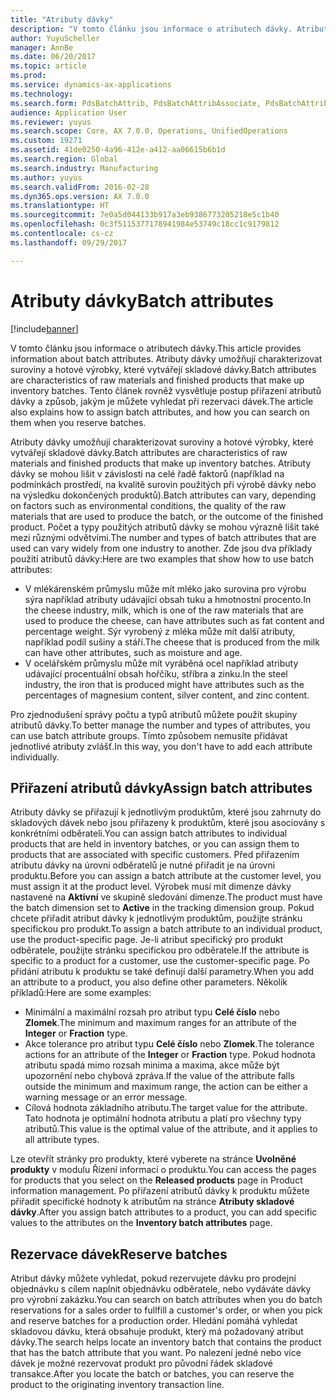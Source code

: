```yaml
---
title: "Atributy dávky"
description: "V tomto článku jsou informace o atributech dávky. Atributy dávky umožňují charakterizovat suroviny a hotové výrobky, které vytvářejí skladové dávky. Tento článek rovněž vysvětluje postup přiřazení atributů dávky a způsob, jakým je můžete vyhledat při rezervaci dávek."
author: YuyuScheller
manager: AnnBe
ms.date: 06/20/2017
ms.topic: article
ms.prod: 
ms.service: dynamics-ax-applications
ms.technology: 
ms.search.form: PdsBatchAttrib, PdsBatchAttribAssociate, PdsBatchAttribByAttribGroup, PdsBatchAttribByItem, PdsBatchAttribByitemCustomer, PdsBatchAttribGroup
audience: Application User
ms.reviewer: yuyus
ms.search.scope: Core, AX 7.0.0, Operations, UnifiedOperations
ms.custom: 19271
ms.assetid: 41de0250-4a96-412e-a412-aa06615b6b1d
ms.search.region: Global
ms.search.industry: Manufacturing
ms.author: yuyus
ms.search.validFrom: 2016-02-28
ms.dyn365.ops.version: AX 7.0.0
ms.translationtype: HT
ms.sourcegitcommit: 7e0a5d044133b917a3eb9386773205218e5c1b40
ms.openlocfilehash: 0c3f5115377178941984e53749c18cc1c9179812
ms.contentlocale: cs-cz
ms.lasthandoff: 09/29/2017

---
```


# <a name="batch-attributes"></a><span data-ttu-id="d6be2-105">Atributy dávky</span><span class="sxs-lookup"><span data-stu-id="d6be2-105">Batch attributes</span></span>

[!include[banner](../includes/banner.md)]


<span data-ttu-id="d6be2-106">V tomto článku jsou informace o atributech dávky.</span><span class="sxs-lookup"><span data-stu-id="d6be2-106">This article provides information about batch attributes.</span></span> <span data-ttu-id="d6be2-107">Atributy dávky umožňují charakterizovat suroviny a hotové výrobky, které vytvářejí skladové dávky.</span><span class="sxs-lookup"><span data-stu-id="d6be2-107">Batch attributes are characteristics of raw materials and finished products that make up inventory batches.</span></span> <span data-ttu-id="d6be2-108">Tento článek rovněž vysvětluje postup přiřazení atributů dávky a způsob, jakým je můžete vyhledat při rezervaci dávek.</span><span class="sxs-lookup"><span data-stu-id="d6be2-108">The article also explains how to assign batch attributes, and how you can search on them when you reserve batches.</span></span>

<span data-ttu-id="d6be2-109">Atributy dávky umožňují charakterizovat suroviny a hotové výrobky, které vytvářejí skladové dávky.</span><span class="sxs-lookup"><span data-stu-id="d6be2-109">Batch attributes are characteristics of raw materials and finished products that make up inventory batches.</span></span> <span data-ttu-id="d6be2-110">Atributy dávky se mohou lišit v závislosti na celé řadě faktorů (například na podmínkách prostředí, na kvalitě surovin použitých při výrobě dávky nebo na výsledku dokončených produktů).</span><span class="sxs-lookup"><span data-stu-id="d6be2-110">Batch attributes can vary, depending on factors such as environmental conditions, the quality of the raw materials that are used to produce the batch, or the outcome of the finished product.</span></span> <span data-ttu-id="d6be2-111">Počet a typy použitých atributů dávky se mohou výrazně lišit také mezi různými odvětvími.</span><span class="sxs-lookup"><span data-stu-id="d6be2-111">The number and types of batch attributes that are used can vary widely from one industry to another.</span></span> <span data-ttu-id="d6be2-112">Zde jsou dva příklady použití atributů dávky:</span><span class="sxs-lookup"><span data-stu-id="d6be2-112">Here are two examples that show how to use batch attributes:</span></span>

-   <span data-ttu-id="d6be2-113">V mlékárenském průmyslu může mít mléko jako surovina pro výrobu sýra například atributy udávající obsah tuku a hmotnostní procento.</span><span class="sxs-lookup"><span data-stu-id="d6be2-113">In the cheese industry, milk, which is one of the raw materials that are used to produce the cheese, can have attributes such as fat content and percentage weight.</span></span> <span data-ttu-id="d6be2-114">Sýr vyrobený z mléka může mít další atributy, například podíl sušiny a stáří.</span><span class="sxs-lookup"><span data-stu-id="d6be2-114">The cheese that is produced from the milk can have other attributes, such as moisture and age.</span></span>
-   <span data-ttu-id="d6be2-115">V ocelářském průmyslu může mít vyráběná ocel například atributy udávající procentuální obsah hořčíku, stříbra a zinku.</span><span class="sxs-lookup"><span data-stu-id="d6be2-115">In the steel industry, the iron that is produced might have attributes such as the percentages of magnesium content, silver content, and zinc content.</span></span>

<span data-ttu-id="d6be2-116">Pro zjednodušení správy počtu a typů atributů můžete použít skupiny atributů dávky.</span><span class="sxs-lookup"><span data-stu-id="d6be2-116">To better manage the number and types of attributes, you can use batch attribute groups.</span></span> <span data-ttu-id="d6be2-117">Tímto způsobem nemusíte přidávat jednotlivé atributy zvlášť.</span><span class="sxs-lookup"><span data-stu-id="d6be2-117">In this way, you don't have to add each attribute individually.</span></span>

## <a name="assign-batch-attributes"></a><span data-ttu-id="d6be2-118">Přiřazení atributů dávky</span><span class="sxs-lookup"><span data-stu-id="d6be2-118">Assign batch attributes</span></span>
<span data-ttu-id="d6be2-119">Atributy dávky se přiřazují k jednotlivým produktům, které jsou zahrnuty do skladových dávek nebo jsou přiřazeny k produktům, které jsou asociovány s konkrétními odběrateli.</span><span class="sxs-lookup"><span data-stu-id="d6be2-119">You can assign batch attributes to individual products that are held in inventory batches, or you can assign them to products that are associated with specific customers.</span></span> <span data-ttu-id="d6be2-120">Před přiřazením atributu dávky na úrovni odběratelů je nutné přiřadit je na úrovni produktu.</span><span class="sxs-lookup"><span data-stu-id="d6be2-120">Before you can assign a batch attribute at the customer level, you must assign it at the product level.</span></span> <span data-ttu-id="d6be2-121">Výrobek musí mít dimenze dávky nastavené na **Aktivní** ve skupině sledování dimenze.</span><span class="sxs-lookup"><span data-stu-id="d6be2-121">The product must have the batch dimension set to **Active** in the tracking dimension group.</span></span> <span data-ttu-id="d6be2-122">Pokud chcete přiřadit atribut dávky k jednotlivým produktům, použijte stránku specifickou pro produkt.</span><span class="sxs-lookup"><span data-stu-id="d6be2-122">To assign a batch attribute to an individual product, use the product-specific page.</span></span> <span data-ttu-id="d6be2-123">Je-li atribut specifický pro produkt odběratele, použijte stránku specifickou pro odběratele.</span><span class="sxs-lookup"><span data-stu-id="d6be2-123">If the attribute is specific to a product for a customer, use the customer-specific page.</span></span> <span data-ttu-id="d6be2-124">Po přidání atributu k produktu se také definují další parametry.</span><span class="sxs-lookup"><span data-stu-id="d6be2-124">When you add an attribute to a product, you also define other parameters.</span></span> <span data-ttu-id="d6be2-125">Několik příkladů:</span><span class="sxs-lookup"><span data-stu-id="d6be2-125">Here are some examples:</span></span>

-   <span data-ttu-id="d6be2-126">Minimální a maximální rozsah pro atribut typu **Celé číslo** nebo **Zlomek**.</span><span class="sxs-lookup"><span data-stu-id="d6be2-126">The minimum and maximum ranges for an attribute of the **Integer** or **Fraction** type.</span></span>
-   <span data-ttu-id="d6be2-127">Akce tolerance pro atribut typu **Celé číslo** nebo **Zlomek**.</span><span class="sxs-lookup"><span data-stu-id="d6be2-127">The tolerance actions for an attribute of the **Integer** or **Fraction** type.</span></span> <span data-ttu-id="d6be2-128">Pokud hodnota atributu spadá mimo rozsah minima a maxima, akce může být upozornění nebo chybová zpráva.</span><span class="sxs-lookup"><span data-stu-id="d6be2-128">If the value of the attribute falls outside the minimum and maximum range, the action can be either a warning message or an error message.</span></span>
-   <span data-ttu-id="d6be2-129">Cílová hodnota základního atributu.</span><span class="sxs-lookup"><span data-stu-id="d6be2-129">The target value for the attribute.</span></span> <span data-ttu-id="d6be2-130">Tato hodnota je optimální hodnota atributu a platí pro všechny typy atributů.</span><span class="sxs-lookup"><span data-stu-id="d6be2-130">This value is the optimal value of the attribute, and it applies to all attribute types.</span></span>

<span data-ttu-id="d6be2-131">Lze otevřít stránky pro produkty, které vyberete na stránce **Uvolněné produkty** v modulu Řízení informací o produktu.</span><span class="sxs-lookup"><span data-stu-id="d6be2-131">You can access the pages for products that you select on the **Released products** page in Product information management.</span></span> <span data-ttu-id="d6be2-132">Po přiřazení atributů dávky k produktu můžete přiřadit specifické hodnoty k atributům na stránce **Atributy skladové dávky**.</span><span class="sxs-lookup"><span data-stu-id="d6be2-132">After you assign batch attributes to a product, you can add specific values to the attributes on the **Inventory batch attributes** page.</span></span>

## <a name="reserve-batches"></a><span data-ttu-id="d6be2-133">Rezervace dávek</span><span class="sxs-lookup"><span data-stu-id="d6be2-133">Reserve batches</span></span>
<span data-ttu-id="d6be2-134">Atribut dávky můžete vyhledat, pokud rezervujete dávku pro prodejní objednávku s cílem naplnit objednávku odběratele, nebo vydáváte dávky pro výrobní zakázku.</span><span class="sxs-lookup"><span data-stu-id="d6be2-134">You can search on batch attributes when you do batch reservations for a sales order to fullfill a customer's order, or when you pick and reserve batches for a production order.</span></span> <span data-ttu-id="d6be2-135">Hledání pomáhá vyhledat skladovou dávku, která obsahuje produkt, který má požadovaný atribut dávky.</span><span class="sxs-lookup"><span data-stu-id="d6be2-135">The search helps locate an inventory batch that contains the product that has the batch attribute that you want.</span></span> <span data-ttu-id="d6be2-136">Po nalezení jedné nebo více dávek je možné rezervovat produkt pro původní řádek skladové transakce.</span><span class="sxs-lookup"><span data-stu-id="d6be2-136">After you locate the batch or batches, you can reserve the product to the originating inventory transaction line.</span></span>




